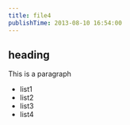 ```yaml
---
title: file4
publishTime: 2013-08-10 16:54:00
---
```

## heading

This is a paragraph

* list1
* list2
* list3
* list4
